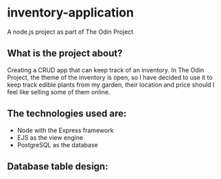 # inventory-application
A node.js project as part of The Odin Project

## What is the project about?
Creating a CRUD app that can keep track of an inventory. In The Odin Project, the theme of the inventory is open, so I have decided to use it to keep track edible plants from my garden, their location and price should I feel like selling some of them online.

## The technologies used are:
- Node with the Express framework
- EJS as the view engine
- PostgreSQL as the database

## Database table design:
